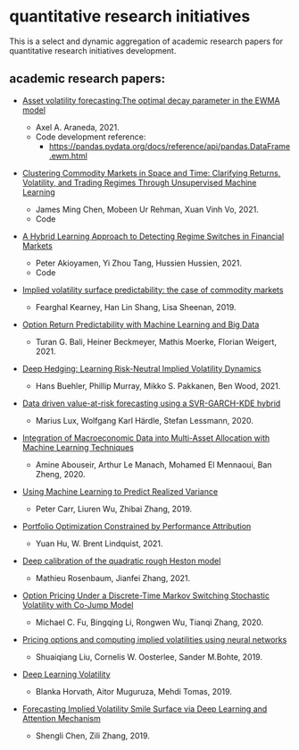 # quantitative research initiatives 
This is a select and dynamic aggregation of academic research papers for quantitative research initiatives development.

## academic research papers:

- [Asset volatility forecasting:The optimal decay parameter in the EWMA model](https://arxiv.org/abs/2105.14382) 
  - Axel A. Araneda, 2021.
  -  Code development reference:
      - https://pandas.pydata.org/docs/reference/api/pandas.DataFrame.ewm.html
 
- [Clustering Commodity Markets in Space and Time: Clarifying Returns, Volatility, and Trading Regimes Through Unsupervised Machine Learning](https://papers.ssrn.com/sol3/papers.cfm?abstract_id=3791138) 
  - James Ming Chen, Mobeen Ur Rehman, Xuan Vinh Vo, 2021.
  - Code

- [A Hybrid Learning Approach to Detecting Regime Switches in Financial Markets](https://arxiv.org/abs/2108.05801) 
  - Peter Akioyamen, Yi Zhou Tang, Hussien Hussien, 2021.
  - Code

- [Implied volatility surface predictability: the case of commodity markets](https://arxiv.org/abs/1909.11009) 
  - Fearghal Kearney, Han Lin Shang, Lisa Sheenan, 2019.

- [Option Return Predictability with Machine Learning and Big Data](https://papers.ssrn.com/sol3/papers.cfm?abstract_id=3895984)
  - Turan G. Bali, Heiner Beckmeyer, Mathis Moerke, Florian Weigert, 2021.

- [Deep Hedging: Learning Risk-Neutral Implied Volatility Dynamics](https://arxiv.org/abs/2103.11948) 
  -  Hans Buehler, Phillip Murray, Mikko S. Pakkanen, Ben Wood, 2021. 

- [Data driven value-at-risk forecasting using a SVR-GARCH-KDE hybrid](https://arxiv.org/abs/2009.06910) 
  - Marius Lux, Wolfgang Karl Härdle, Stefan Lessmann, 2020.

- [Integration of Macroeconomic Data into Multi-Asset Allocation with Machine Learning Techniques](https://papers.ssrn.com/sol3/papers.cfm?abstract_id=3586040)
  - Amine Abouseir, Arthur Le Manach, Mohamed El Mennaoui, Ban Zheng, 2020.

- [Using Machine Learning to Predict Realized Variance](https://arxiv.org/abs/1909.10035)
  -  Peter Carr, Liuren Wu, Zhibai Zhang, 2019.

- [Portfolio Optimization Constrained by Performance Attribution](https://arxiv.org/abs/2103.04432v1)
  - Yuan Hu, W. Brent Lindquist, 2021.

- [Deep calibration of the quadratic rough Heston model](https://arxiv.org/abs/2107.01611) 
  - Mathieu Rosenbaum, Jianfei Zhang, 2021. 

- [Option Pricing Under a Discrete-Time Markov Switching Stochastic Volatility with Co-Jump Model](https://arxiv.org/abs/2006.15054) 
  - Michael C. Fu, Bingqing Li, Rongwen Wu, Tianqi Zhang, 2020.
  
- [Pricing options and computing implied volatilities using neural networks](https://arxiv.org/abs/1901.08943) 
  - Shuaiqiang Liu, Cornelis W. Oosterlee, Sander M.Bohte, 2019.
  
- [Deep Learning Volatility](https://arxiv.org/abs/1901.09647) 
  - Blanka Horvath, Aitor Muguruza, Mehdi Tomas, 2019. 

- [Forecasting Implied Volatility Smile Surface via Deep Learning and Attention Mechanism](https://arxiv.org/abs/1912.11059)
  -  Shengli Chen, Zili Zhang, 2019.


